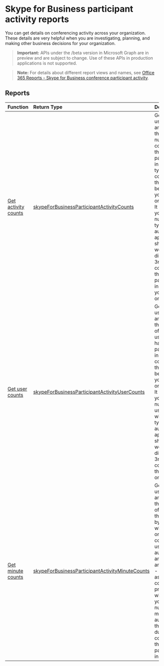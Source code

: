 # Skype for Business participant activity reports

You can get details on conferencing activity across your organization. These details are very helpful when you are investigating, planning, and making other business decisions for your organization.

> **Important:** APIs under the /beta version in Microsoft Graph are in preview and are subject to change. Use of these APIs in production applications is not supported.

> **Note:** For details about different report views and names, see [Office 365 Reports - Skype for Business conference participant activity](https://support.office.com/client/Skype-for-Business-Online-conference-participant-activity-c3c89995-65dd-4715-9e38-bb244c742c6b).

## Reports

| Function                                 | Return Type                              | Description                              |
| :--------------------------------------- | :--------------------------------------- | :--------------------------------------- |
| [Get activity counts](../api/reportroot_skypeforbusinessparticipantactivitycounts.md) | [skypeForBusinessParticipantActivityCounts](../api/reportroot_skypeforbusinessparticipantactivitycounts.md#response) | Get the usage trends and to see the total number of conferences that were participated in and the type of conferences that are being held in your organization. It will show you the total number and types of IM, audio/video, application sharing, web, and dial-in/out - 3rd party conferences that were participated in across your organization. |
| [Get user counts](../api/reportroot_skypeforbusinessparticipantactivityusercounts.md) | [skypeForBusinessParticipantActivityUserCounts](../api/reportroot_skypeforbusinessparticipantactivityusercounts.md#response) | Get the usage trends and to see the number of unique users that have participated in conferences that are being held in your organization. It will show you the total number of users along with the types of IM, audio/video, application sharing, web, and dial-in/out - 3rd party of conferences that were organized. |
| [Get minute counts](../api/reportroot_skypeforbusinessparticipantactivityminutecounts.md) | [skypeForBusinessParticipantActivityMinuteCounts](../api/reportroot_skypeforbusinessparticipantactivityminutecounts.md#response) | Get the usage trends and to see the number of minutes that are used by users when they organize a conference using audio/video, and dial-in and dial-out - Microsoft as their conferencing provider. It will show you the total number of minutes of audio/video that are used during conferences that were participated in. |
